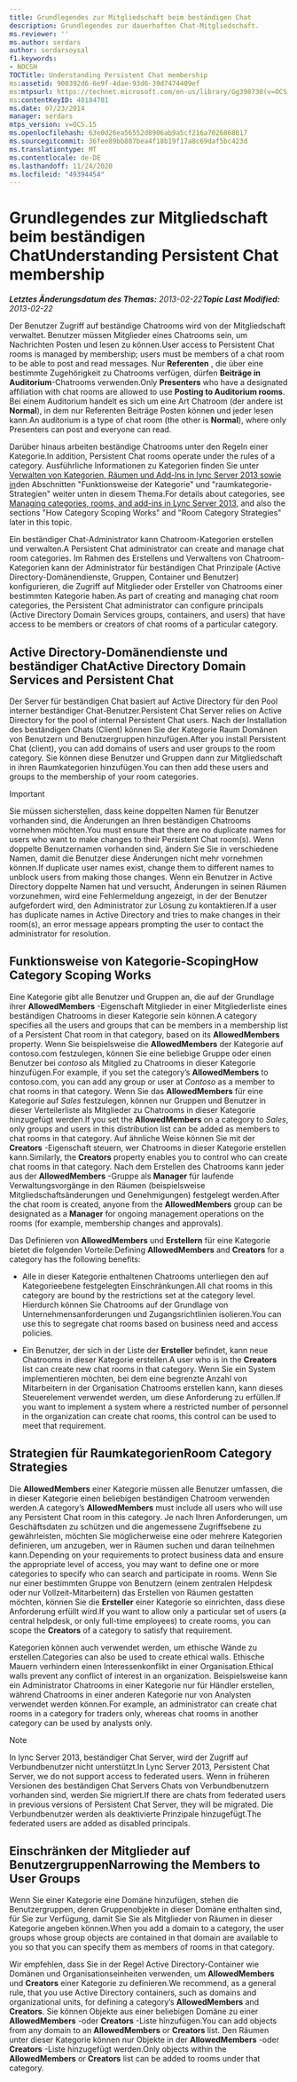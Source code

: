 ```yaml
---
title: Grundlegendes zur Mitgliedschaft beim beständigen Chat
description: Grundlegendes zur dauerhaften Chat-Mitgliedschaft.
ms.reviewer: ''
ms.author: serdars
author: serdarsoysal
f1.keywords:
- NOCSH
TOCTitle: Understanding Persistent Chat membership
ms:assetid: 900392d6-6e9f-4dae-93d6-39d7474409ef
ms:mtpsurl: https://technet.microsoft.com/en-us/library/Gg398730(v=OCS.15)
ms:contentKeyID: 48184781
ms.date: 07/23/2014
manager: serdars
mtps_version: v=OCS.15
ms.openlocfilehash: 63e0d26ea56552d8906ab9a5cf216a7026868017
ms.sourcegitcommit: 36fee89bb887bea4f18b19f17a8c69daf5bc423d
ms.translationtype: MT
ms.contentlocale: de-DE
ms.lasthandoff: 11/24/2020
ms.locfileid: "49394454"
---
```

# <a name="understanding-persistent-chat-membership"></a><span data-ttu-id="a98fe-103">Grundlegendes zur Mitgliedschaft beim beständigen Chat</span><span class="sxs-lookup"><span data-stu-id="a98fe-103">Understanding Persistent Chat membership</span></span>

<div data-xmlns="http://www.w3.org/1999/xhtml">

<div class="topic" data-xmlns="http://www.w3.org/1999/xhtml" data-msxsl="urn:schemas-microsoft-com:xslt" data-cs="https://msdn.microsoft.com/">

<div data-asp="https://msdn2.microsoft.com/asp">



</div>

<div id="mainSection">

<div id="mainBody"><span data-ttu-id="a98fe-104">

<span> </span></span><span class="sxs-lookup"><span data-stu-id="a98fe-104">

<span> </span></span></span>

<span data-ttu-id="a98fe-105">_**Letztes Änderungsdatum des Themas:** 2013-02-22_</span><span class="sxs-lookup"><span data-stu-id="a98fe-105">_**Topic Last Modified:** 2013-02-22_</span></span>

<span data-ttu-id="a98fe-106">Der Benutzer Zugriff auf beständige Chatrooms wird von der Mitgliedschaft verwaltet. Benutzer müssen Mitglieder eines Chatrooms sein, um Nachrichten Posten und lesen zu können.</span><span class="sxs-lookup"><span data-stu-id="a98fe-106">User access to Persistent Chat rooms is managed by membership; users must be members of a chat room to be able to post and read messages.</span></span> <span data-ttu-id="a98fe-107">Nur **Referenten** , die über eine bestimmte Zugehörigkeit zu Chatrooms verfügen, dürfen **Beiträge in Auditorium**-Chatrooms verwenden.</span><span class="sxs-lookup"><span data-stu-id="a98fe-107">Only **Presenters** who have a designated affiliation with chat rooms are allowed to use **Posting to Auditorium rooms**.</span></span> <span data-ttu-id="a98fe-108">Bei einem Auditorium handelt es sich um eine Art Chatroom (der andere ist **Normal**), in dem nur Referenten Beiträge Posten können und jeder lesen kann.</span><span class="sxs-lookup"><span data-stu-id="a98fe-108">An auditorium is a type of chat room (the other is **Normal**), where only Presenters can post and everyone can read.</span></span>

<span data-ttu-id="a98fe-109">Darüber hinaus arbeiten beständige Chatrooms unter den Regeln einer Kategorie.</span><span class="sxs-lookup"><span data-stu-id="a98fe-109">In addition, Persistent Chat rooms operate under the rules of a category.</span></span> <span data-ttu-id="a98fe-110">Ausführliche Informationen zu Kategorien finden Sie unter [Verwalten von Kategorien, Räumen und Add-Ins in lync Server 2013 sowie in](lync-server-2013-managing-categories-rooms-and-add-ins.md)den Abschnitten "Funktionsweise der Kategorie" und "raumkategorie-Strategien" weiter unten in diesem Thema.</span><span class="sxs-lookup"><span data-stu-id="a98fe-110">For details about categories, see [Managing categories, rooms, and add-ins in Lync Server 2013](lync-server-2013-managing-categories-rooms-and-add-ins.md), and also the sections "How Category Scoping Works" and "Room Category Strategies" later in this topic.</span></span>

<span data-ttu-id="a98fe-111">Ein beständiger Chat-Administrator kann Chatroom-Kategorien erstellen und verwalten.</span><span class="sxs-lookup"><span data-stu-id="a98fe-111">A Persistent Chat administrator can create and manage chat room categories.</span></span> <span data-ttu-id="a98fe-112">Im Rahmen des Erstellens und Verwaltens von Chatroom-Kategorien kann der Administrator für beständigen Chat Prinzipale (Active Directory-Domänendienste, Gruppen, Container und Benutzer) konfigurieren, die Zugriff auf Mitglieder oder Ersteller von Chatrooms einer bestimmten Kategorie haben.</span><span class="sxs-lookup"><span data-stu-id="a98fe-112">As part of creating and managing chat room categories, the Persistent Chat administrator can configure principals (Active Directory Domain Services groups, containers, and users) that have access to be members or creators of chat rooms of a particular category.</span></span>

<div>

## <a name="active-directory-domain-services-and-persistent-chat"></a><span data-ttu-id="a98fe-113">Active Directory-Domänendienste und beständiger Chat</span><span class="sxs-lookup"><span data-stu-id="a98fe-113">Active Directory Domain Services and Persistent Chat</span></span>

<span data-ttu-id="a98fe-114">Der Server für beständigen Chat basiert auf Active Directory für den Pool interner beständiger Chat-Benutzer.</span><span class="sxs-lookup"><span data-stu-id="a98fe-114">Persistent Chat Server relies on Active Directory for the pool of internal Persistent Chat users.</span></span> <span data-ttu-id="a98fe-115">Nach der Installation des beständigen Chats (Client) können Sie der Kategorie Raum Domänen von Benutzern und Benutzergruppen hinzufügen.</span><span class="sxs-lookup"><span data-stu-id="a98fe-115">After you install Persistent Chat (client), you can add domains of users and user groups to the room category.</span></span> <span data-ttu-id="a98fe-116">Sie können diese Benutzer und Gruppen dann zur Mitgliedschaft in ihren Raumkategorien hinzufügen.</span><span class="sxs-lookup"><span data-stu-id="a98fe-116">You can then add these users and groups to the membership of your room categories.</span></span>

<div>


> [!IMPORTANT]  
> <span data-ttu-id="a98fe-117">Sie müssen sicherstellen, dass keine doppelten Namen für Benutzer vorhanden sind, die Änderungen an Ihren beständigen Chatrooms vornehmen möchten.</span><span class="sxs-lookup"><span data-stu-id="a98fe-117">You must ensure that there are no duplicate names for users who want to make changes to their Persistent Chat room(s).</span></span> <span data-ttu-id="a98fe-118">Wenn doppelte Benutzernamen vorhanden sind, ändern Sie Sie in verschiedene Namen, damit die Benutzer diese Änderungen nicht mehr vornehmen können.</span><span class="sxs-lookup"><span data-stu-id="a98fe-118">If duplicate user names exist, change them to different names to unblock users from making those changes.</span></span> <span data-ttu-id="a98fe-119">Wenn ein Benutzer in Active Directory doppelte Namen hat und versucht, Änderungen in seinen Räumen vorzunehmen, wird eine Fehlermeldung angezeigt, in der der Benutzer aufgefordert wird, den Administrator zur Lösung zu kontaktieren.</span><span class="sxs-lookup"><span data-stu-id="a98fe-119">If a user has duplicate names in Active Directory and tries to make changes in their room(s), an error message appears prompting the user to contact the administrator for resolution.</span></span>



</div>

</div>

<div>

## <a name="how-category-scoping-works"></a><span data-ttu-id="a98fe-120">Funktionsweise von Kategorie-Scoping</span><span class="sxs-lookup"><span data-stu-id="a98fe-120">How Category Scoping Works</span></span>

<span data-ttu-id="a98fe-121">Eine Kategorie gibt alle Benutzer und Gruppen an, die auf der Grundlage ihrer **AllowedMembers** -Eigenschaft Mitglieder in einer Mitgliederliste eines beständigen Chatrooms in dieser Kategorie sein können.</span><span class="sxs-lookup"><span data-stu-id="a98fe-121">A category specifies all the users and groups that can be members in a membership list of a Persistent Chat room in that category, based on its **AllowedMembers** property.</span></span> <span data-ttu-id="a98fe-122">Wenn Sie beispielsweise die **AllowedMembers** der Kategorie auf contoso.com festzulegen, können Sie eine beliebige Gruppe oder einen Benutzer bei *contoso* als Mitglied zu Chatrooms in dieser Kategorie hinzufügen.</span><span class="sxs-lookup"><span data-stu-id="a98fe-122">For example, if you set the category’s **AllowedMembers** to contoso.com, you can add any group or user at *Contoso* as a member to chat rooms in that category.</span></span> <span data-ttu-id="a98fe-123">Wenn Sie das **AllowedMembers** für eine Kategorie auf *Sales* festzulegen, können nur Gruppen und Benutzer in dieser Verteilerliste als Mitglieder zu Chatrooms in dieser Kategorie hinzugefügt werden.</span><span class="sxs-lookup"><span data-stu-id="a98fe-123">If you set the **AllowedMembers** on a category to *Sales*, only groups and users in this distribution list can be added as members to chat rooms in that category.</span></span> <span data-ttu-id="a98fe-124">Auf ähnliche Weise können Sie mit der **Creators** -Eigenschaft steuern, wer Chatrooms in dieser Kategorie erstellen kann.</span><span class="sxs-lookup"><span data-stu-id="a98fe-124">Similarly, the **Creators** property enables you to control who can create chat rooms in that category.</span></span> <span data-ttu-id="a98fe-125">Nach dem Erstellen des Chatrooms kann jeder aus der **AllowedMembers** -Gruppe als **Manager** für laufende Verwaltungsvorgänge in den Räumen (beispielsweise Mitgliedschaftsänderungen und Genehmigungen) festgelegt werden.</span><span class="sxs-lookup"><span data-stu-id="a98fe-125">After the chat room is created, anyone from the **AllowedMembers** group can be designated as a **Manager** for ongoing management operations on the rooms (for example, membership changes and approvals).</span></span>

<span data-ttu-id="a98fe-126">Das Definieren von **AllowedMembers** und **Erstellern** für eine Kategorie bietet die folgenden Vorteile:</span><span class="sxs-lookup"><span data-stu-id="a98fe-126">Defining **AllowedMembers** and **Creators** for a category has the following benefits:</span></span>

  - <span data-ttu-id="a98fe-127">Alle in dieser Kategorie enthaltenen Chatrooms unterliegen den auf Kategorieebene festgelegten Einschränkungen.</span><span class="sxs-lookup"><span data-stu-id="a98fe-127">All chat rooms in this category are bound by the restrictions set at the category level.</span></span> <span data-ttu-id="a98fe-128">Hierdurch können Sie Chatrooms auf der Grundlage von Unternehmensanforderungen und Zugangsrichtlinien isolieren.</span><span class="sxs-lookup"><span data-stu-id="a98fe-128">You can use this to segregate chat rooms based on business need and access policies.</span></span>

  - <span data-ttu-id="a98fe-129">Ein Benutzer, der sich in der Liste der **Ersteller** befindet, kann neue Chatrooms in dieser Kategorie erstellen.</span><span class="sxs-lookup"><span data-stu-id="a98fe-129">A user who is in the **Creators** list can create new chat rooms in that category.</span></span> <span data-ttu-id="a98fe-130">Wenn Sie ein System implementieren möchten, bei dem eine begrenzte Anzahl von Mitarbeitern in der Organisation Chatrooms erstellen kann, kann dieses Steuerelement verwendet werden, um diese Anforderung zu erfüllen.</span><span class="sxs-lookup"><span data-stu-id="a98fe-130">If you want to implement a system where a restricted number of personnel in the organization can create chat rooms, this control can be used to meet that requirement.</span></span>

</div>

<div>

## <a name="room-category-strategies"></a><span data-ttu-id="a98fe-131">Strategien für Raumkategorien</span><span class="sxs-lookup"><span data-stu-id="a98fe-131">Room Category Strategies</span></span>

<span data-ttu-id="a98fe-132">Die **AllowedMembers** einer Kategorie müssen alle Benutzer umfassen, die in dieser Kategorie einen beliebigen beständigen Chatroom verwenden werden.</span><span class="sxs-lookup"><span data-stu-id="a98fe-132">A category’s **AllowedMembers** must include all users who will use any Persistent Chat room in this category.</span></span> <span data-ttu-id="a98fe-133">Je nach Ihren Anforderungen, um Geschäftsdaten zu schützen und die angemessene Zugriffsebene zu gewährleisten, möchten Sie möglicherweise eine oder mehrere Kategorien definieren, um anzugeben, wer in Räumen suchen und daran teilnehmen kann.</span><span class="sxs-lookup"><span data-stu-id="a98fe-133">Depending on your requirements to protect business data and ensure the appropriate level of access, you may want to define one or more categories to specify who can search and participate in rooms.</span></span> <span data-ttu-id="a98fe-134">Wenn Sie nur einer bestimmten Gruppe von Benutzern (einem zentralen Helpdesk oder nur Vollzeit-Mitarbeitern) das Erstellen von Räumen gestatten möchten, können Sie die **Ersteller** einer Kategorie so einrichten, dass diese Anforderung erfüllt wird.</span><span class="sxs-lookup"><span data-stu-id="a98fe-134">If you want to allow only a particular set of users (a central helpdesk, or only full-time employees) to create rooms, you can scope the **Creators** of a category to satisfy that requirement.</span></span>

<span data-ttu-id="a98fe-135">Kategorien können auch verwendet werden, um ethische Wände zu erstellen.</span><span class="sxs-lookup"><span data-stu-id="a98fe-135">Categories can also be used to create ethical walls.</span></span> <span data-ttu-id="a98fe-136">Ethische Mauern verhindern einen Interessenkonflikt in einer Organisation.</span><span class="sxs-lookup"><span data-stu-id="a98fe-136">Ethical walls prevent any conflict of interest in an organization.</span></span> <span data-ttu-id="a98fe-137">Beispielsweise kann ein Administrator Chatrooms in einer Kategorie nur für Händler erstellen, während Chatrooms in einer anderen Kategorie nur von Analysten verwendet werden können.</span><span class="sxs-lookup"><span data-stu-id="a98fe-137">For example, an administrator can create chat rooms in a category for traders only, whereas chat rooms in another category can be used by analysts only.</span></span>

<div>


> [!NOTE]  
> <span data-ttu-id="a98fe-138">In lync Server 2013, beständiger Chat Server, wird der Zugriff auf Verbundbenutzer nicht unterstützt.</span><span class="sxs-lookup"><span data-stu-id="a98fe-138">In Lync Server 2013, Persistent Chat Server, we do not support access to federated users.</span></span> <span data-ttu-id="a98fe-139">Wenn in früheren Versionen des beständigen Chat Servers Chats von Verbundbenutzern vorhanden sind, werden Sie migriert.</span><span class="sxs-lookup"><span data-stu-id="a98fe-139">If there are chats from federated users in previous versions of Persistent Chat Server, they will be migrated.</span></span> <span data-ttu-id="a98fe-140">Die Verbundbenutzer werden als deaktivierte Prinzipale hinzugefügt.</span><span class="sxs-lookup"><span data-stu-id="a98fe-140">The federated users are added as disabled principals.</span></span>



</div>

</div>

<div>

## <a name="narrowing-the-members-to-user-groups"></a><span data-ttu-id="a98fe-141">Einschränken der Mitglieder auf Benutzergruppen</span><span class="sxs-lookup"><span data-stu-id="a98fe-141">Narrowing the Members to User Groups</span></span>

<span data-ttu-id="a98fe-142">Wenn Sie einer Kategorie eine Domäne hinzufügen, stehen die Benutzergruppen, deren Gruppenobjekte in dieser Domäne enthalten sind, für Sie zur Verfügung, damit Sie Sie als Mitglieder von Räumen in dieser Kategorie angeben können.</span><span class="sxs-lookup"><span data-stu-id="a98fe-142">When you add a domain to a category, the user groups whose group objects are contained in that domain are available to you so that you can specify them as members of rooms in that category.</span></span>

<span data-ttu-id="a98fe-143">Wir empfehlen, dass Sie in der Regel Active Directory-Container wie Domänen und Organisationseinheiten verwenden, um **AllowedMembers** und **Creators** einer Kategorie zu definieren.</span><span class="sxs-lookup"><span data-stu-id="a98fe-143">We recommend, as a general rule, that you use Active Directory containers, such as domains and organizational units, for defining a category’s **AllowedMembers** and **Creators**.</span></span> <span data-ttu-id="a98fe-144">Sie können Objekte aus einer beliebigen Domäne zu einer **AllowedMembers** -oder **Creators** -Liste hinzufügen.</span><span class="sxs-lookup"><span data-stu-id="a98fe-144">You can add objects from any domain to an **AllowedMembers** or **Creators** list.</span></span> <span data-ttu-id="a98fe-145">Den Räumen unter dieser Kategorie können nur Objekte in der **AllowedMembers** -oder **Creators** -Liste hinzugefügt werden.</span><span class="sxs-lookup"><span data-stu-id="a98fe-145">Only objects within the **AllowedMembers** or **Creators** list can be added to rooms under that category.</span></span>

<span data-ttu-id="a98fe-146"></div>

</div>

<span> </span>

</div>

</div>

</span><span class="sxs-lookup"><span data-stu-id="a98fe-146"></div>

</div>

<span> </span>

</div>

</div>

</span></span></div>

